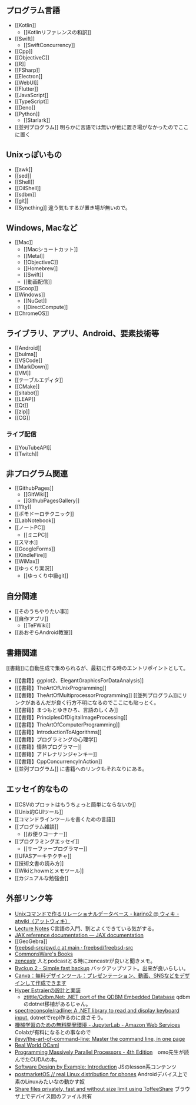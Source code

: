 ## プログラム言語

- [[Kotlin]]
   - [[Kotlinリファレンスの和訳]]
- [[Swift]]
   - [[SwiftConcurrency]]
- [[Cpp]]
- [[ObjectiveC]]
- [[R]]
- [[FSharp]]
- [[Electron]]
- [[WebUI]]
- [[Flutter]]
- [[JavaScript]]
- [[TypeScript]]
- [[Deno]]
- [[Python]]
  - [[Starlark]]
- [[並列プログラム]] 明らかに言語では無いが他に置き場がなかったのでここに置く

## Unixっぽいもの

- [[awk]]
- [[sed]]
- [[Shell]]
- [[OilShell]]
- [[sdbm]]
- [[git]]
- [[Syncthing]] 違う気もするが置き場が無いので。

## Windows, Macなど

- [[Mac]]
   - [[Macショートカット]]
   - [[Metal]]
   - [[ObjectiveC]]
   - [[Homebrew]]
   - [[Swift]]
   - [[動画配信]]
- [[Scoop]]
- [[Windows]]
  - [[NuGet]]
  - [[DirectCompute]]
- [[ChromeOS]]

## ライブラリ、アプリ、Android、要素技術等

- [[Android]]
- [[bulma]]
- [[VSCode]]
- [[MarkDown]]
- [[VM]]
- [[テーブルエディタ]]
- [[CMake]]
- [[sitabot]]
- [[LEAP]]
- [[Qt]]
- [[zip]]
- [[CG]]

### ライブ配信

- [[YouTubeAPI]]
- [[Twitch]]

## 非プログラム関連

- [[GithubPages]]
  - [[GitWiki]]
  - [[GithubPagesGallery]]
- [[11ty]]
- [[ポモドーロテクニック]]
- [[LabNotebook]]
- [[ノートPC]]
  - [[ミニPC]]
- [[スマホ]]
- [[GoogleForms]]
- [[KindleFire]]
- [[WiMax]]
- [[ゆっくり実況]]
  - [[ゆっくり中級git]]

## 自分関連

- [[そのうちやりたい事]]
- [[自作アプリ]]
  - [[TeFWiki]]
- [[あおぞらAndroid教室]]

## 書籍関連

[[書籍]]に自動生成で集められるが、最初に作る時のエントリポイントとして。

- [[【書籍】ggplot2、ElegantGraphicsForDataAnalysis]]
- [[【書籍】TheArtOfUnixProgramming]]
- [[【書籍】TheArtOfMultiprocessorProgramming]] [[並列プログラム]]にリンクがあるんだが良く行方不明になるのでここにも貼っとく。
- [[【書籍】まつもとゆきひろ、言語のしくみ]]
- [[【書籍】PrinciplesOfDigitalImageProcessing]]
- [[【書籍】TheArtOfComputerProgramming]]
- [[【書籍】IntroductionToAlgorithms]]
- [[【書籍】プログラミングの心理学]]
- [[【書籍】情熱プログラマー]]
- [[【書籍】アドレナリンジャンキー]]
- [[【書籍】CppConcurrencyInAction]]
- [[並列プログラム]] に書籍へのリンクもそれなりにある。

## エッセイ的なもの

- [[CSVのプロットはもうちょっと簡単にならないか]]
- [[Unix的GUIツール]]
- [[コマンドラインツールを書くための言語]]
- [[プログラム雑談]]
   - [[お便りコーナー]]
- [[プログラミングエッセイ]]
   - [[サーファープログラマー]]
- [[UFASアーキテクチャ]]
- [[技術文書の読み方]]
- [[Wikiとhowmとメモツール]]
- [[カジュアルな勉強会]]

## 外部リンク等

- [Unixコマンドで作るリレーショナルデータベース - karino2 @ ウィキ - atwiki（アットウィキ）](https://w.atwiki.jp/karino2/pages/42.html)
- [Lecture Notes](https://tcs.c.titech.ac.jp/csbook/c_lang/index.html) C言語の入門、割とよくできている気がする。
- [JAX reference documentation — JAX documentation](https://jax.readthedocs.io/en/latest/index.html)
- [[GeoGebra]]
- [freebsd-src/pwd.c at main · freebsd/freebsd-src](https://github.com/freebsd/freebsd-src/blob/main/bin/pwd/pwd.c)
- [CommonsWare's Books](https://commonsware.com/catalog)
- [zencastr](https://zencastr.com/) 人とpodcastとる時にzencastrが良いと聞きメモ。
- [Bvckup 2 - Simple fast backup](https://bvckup2.com/) バックアップソフト。出来が良いらしい。
- [Canva：無料デザインツール：プレゼンテーション、動画、SNSなどをデザインして作成できます](https://www.canva.com/ja_jp/)
- [Hyper Estraierの設計と実装](https://www.slideshare.net/rawwell/hyper-estraier-presentation)
   - [ztittle/Qdbm.Net: .NET port of the QDBM Embedded Database](https://github.com/ztittle/Qdbm.Net) qdbmのdotnet移植があるじゃん。
- [spectreconsole/radline: A .NET library to read and display keyboard input.](https://github.com/spectreconsole/radline) dotnetでrepl作るのに良さそう。
- [機械学習のための無料開発環境 - JupyterLab - Amazon Web Services](https://aws.amazon.com/jp/sagemaker/studio-lab/) Colabが有料になるとの事なので
- [jlevy/the-art-of-command-line: Master the command line, in one page](https://github.com/jlevy/the-art-of-command-line)
- [Real World OCaml](https://dev.realworldocaml.org/toc.html)
- [Programming Massively Parallel Processors - 4th Edition](https://www.elsevier.com/books/programming-massively-parallel-processors/hwu/978-0-323-91231-0)　omo先生が読んでたCUDAの本。
- [Software Design by Example: Introduction](https://third-bit.com/sdxjs/introduction/) JSのlesson系コンテンツ
- [postmarketOS // real Linux distribution for phones](https://postmarketos.org/) Androidデバイス上で素のLinuxみたいなの動かす奴
- [Share files privately, fast and without size limit using ToffeeShare](https://toffeeshare.com/) ブラウザ上でデバイス間のファイル共有